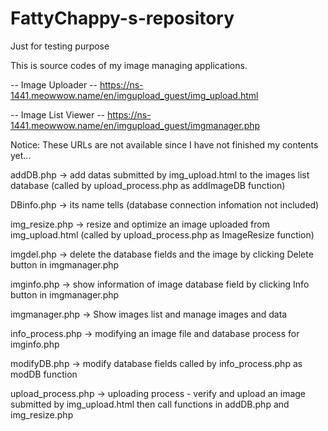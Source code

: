 # FattyChappy-s-repository
Just for testing purpose

This is source codes of my image managing applications.

-- Image Uploader --
https://ns-1441.meowwow.name/en/imgupload_guest/img_upload.html

-- Image List Viewer --
https://ns-1441.meowwow.name/en/imgupload_guest/imgmanager.php

Notice: These URLs are not available since I have not finished my contents yet...

addDB.php         -> add datas submitted by img_upload.html to the images list database (called by upload_process.php as addImageDB function)

DBinfo.php        -> its name tells (database connection infomation not included)

img_resize.php    -> resize and optimize an image uploaded from img_upload.html (called by upload_process.php as ImageResize function)

imgdel.php        -> delete the database fields and the image by clicking Delete button in imgmanager.php

imginfo.php       -> show information of image database field by clicking Info button in imgmanager.php

imgmanager.php    -> Show images list and manage images and data

info_process.php  -> modifying an image file and database process for imginfo.php

modifyDB.php      -> modify database fields called by info_process.php as modDB function

upload_process.php -> uploading process - verify and upload an image submitted by img_upload.html then call functions in addDB.php and img_resize.php

